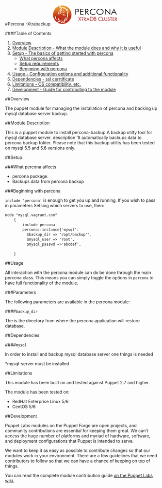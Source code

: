 
#Percona -Xtrabackup
![Architecture](https://github.com/avinashsi/images/blob/master/logo_percona_xtradbcluster_new.png)


####Table of Contents

1. [Overview](#overview)
2. [Module Description - What the module does and why it is useful](#module-description)
3. [Setup - The basics of getting started with percona](#setup)
    * [What percona affects](#what-percona-affects)
    * [Setup requirements](#setup-requirements)
    * [Beginning with percona](#beginning-with-percona)
4. [Usage - Configuration options and additional functionality](#usage)
5. [Dependencies - ssl cerrtificate ](#Dependencies)
6. [Limitations - OS compatibility, etc.](#limitations)
7. [Development - Guide for contributing to the module](#development)

##Overview

The puppet module for managing the installation of percona and backing up mysql database server backup.

##Module Description

This is a puppet module to install percona-backup.A backup utilty tool for  mysql database server.
description 'It automatically backups data to percona backup folder. Please note that this backup utility has
been tested on mysql 5.5 and 5.6 versions only.

##Setup

###What percona affects

* percona package.
* Backups data from percona backup


###Beginning with percona

`include 'percona'` is enough to get you up and running.  If you wish to pass in
parameters Setsing which servers to use, then:

```puppet
node "mysql.vagrant.com" 
    {
        include percona 
       	percona::instance{'mysql':
  		  $backup_dir => '/opt/backup'',
    	  $mysql_user => 'root',
          $mysql_passwd =>'abcdef',
 		
    }
```

##Usage

All interaction with the percona module can do be done through the main percona class.
This means you can simply toggle the options in `percona` to have full functionality of the module.


###Parameters

The following parameters are available in the percona module:

####`backup_dir`

The is the directory from  where the percona application will restore database.


##Dependencies

####`mysql`

In order to install and backup mysql database server one things is needed 

*mysql-server must be installed


##Limitations

This module has been built on and tested against Puppet 2.7 and higher.

The module has been tested on:

* RedHat Enterprise Linux 5/6
* CentOS 5/6


##Development

Puppet Labs modules on the Puppet Forge are open projects, and community
contributions are essential for keeping them great. We can’t access the
huge number of platforms and myriad of hardware, software, and deployment
configurations that Puppet is intended to serve.

We want to keep it as easy as possible to contribute changes so that our
modules work in your environment. There are a few guidelines that we need
contributors to follow so that we can have a chance of keeping on top of things.

You can read the complete module contribution guide [on the Puppet Labs wiki.](http://projects.puppetlabs.com/projects/module-site/wiki/Module_contributing)


